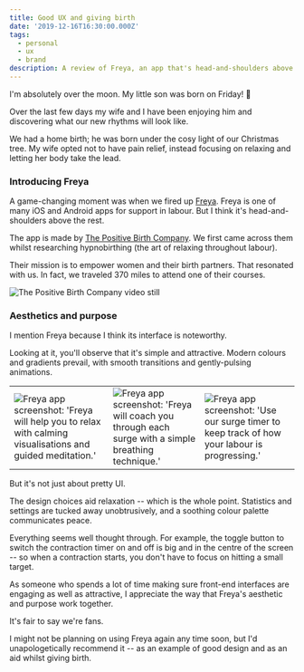 ```yaml
---
title: Good UX and giving birth
date: '2019-12-16T16:30:00.000Z'
tags:
  - personal
  - ux
  - brand
description: A review of Freya, an app that's head-and-shoulders above the rest.
---
```


I'm absolutely over the moon. My little son was born on Friday! 🎉

Over the last few days my wife and I have been enjoying him and discovering what our new rhythms will look like.

We had a home birth; he was born under the cosy light of our Christmas tree. My wife opted not to have pain relief, instead focusing on relaxing and letting her body take the lead.

### Introducing Freya

A game-changing moment was when we fired up [Freya](https://apps.apple.com/gb/app/freya-surge-timer/id1447509164). Freya is one of many iOS and Android apps for support in labour. But I think it's head-and-shoulders above the rest.

The app is made by [The Positive Birth Company](https://thepositivebirthcompany.co.uk/). We first came across them whilst researching hypnobirthing (the art of relaxing throughout labour).

Their mission is to empower women and their birth partners. That resonated with us. In fact, we traveled 370 miles to attend one of their courses.

![The Positive Birth Company video still](/img/pbc.jpg)

### Aesthetics and purpose

I mention Freya because I think its interface is noteworthy.

Looking at it, you'll observe that it's simple and attractive. Modern colours and gradients prevail, with smooth transitions and gently-pulsing animations.

|                                                                                                                             |                                                                                                                        |                                                                                                                  |
| --------------------------------------------------------------------------------------------------------------------------- | ---------------------------------------------------------------------------------------------------------------------- | ---------------------------------------------------------------------------------------------------------------- |
| ![Freya app screenshot: 'Freya will help you to relax with calming visualisations and guided meditation.'](/img/freya1.jpg) | ![Freya app screenshot: 'Freya will coach you through each surge with a simple breathing technique.'](/img/freya2.jpg) | ![Freya app screenshot: 'Use our surge timer to keep track of how your labour is progressing.'](/img/freya3.jpg) |

But it's not just about pretty UI.

The design choices aid relaxation -- which is the whole point. Statistics and settings are tucked away unobtrusively, and a soothing colour palette communicates peace.

Everything seems well thought through. For example, the toggle button to switch the contraction timer on and off is big and in the centre of the screen -- so when a contraction starts, you don't have to focus on hitting a small target.

As someone who spends a lot of time making sure front-end interfaces are engaging as well as attractive, I appreciate the way that Freya's aesthetic and purpose work together.

It's fair to say we're fans.

I might not be planning on using Freya again any time soon, but I'd unapologetically recommend it -- as an example of good design and as an aid whilst giving birth.
